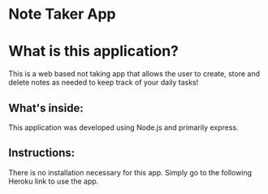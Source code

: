 # Note Taker App

# What is this application?
This is a web based not taking app that allows the user to create, store and delete notes as needed to keep track of your daily tasks!

## What's inside:
This application was developed using Node.js and primarily express.

## Instructions:
There is no installation necessary for this app. Simply go to the following Heroku link to use the app. 